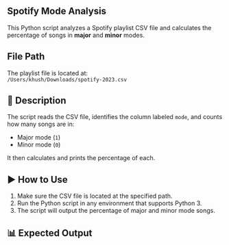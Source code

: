 ## Spotify Mode Analysis

This Python script analyzes a Spotify playlist CSV file and calculates the percentage of songs in **major** and **minor** modes.

## File Path
The playlist file is located at:  
`/Users/khush/Downloads/spotify-2023.csv`

## 🧾 Description
The script reads the CSV file, identifies the column labeled `mode`, and counts how many songs are in:
- Major mode (`1`)
- Minor mode (`0`)

It then calculates and prints the percentage of each.

## ▶️ How to Use
1. Make sure the CSV file is located at the specified path.
2. Run the Python script in any environment that supports Python 3.
3. The script will output the percentage of major and minor mode songs.

## 📊 Expected Output

